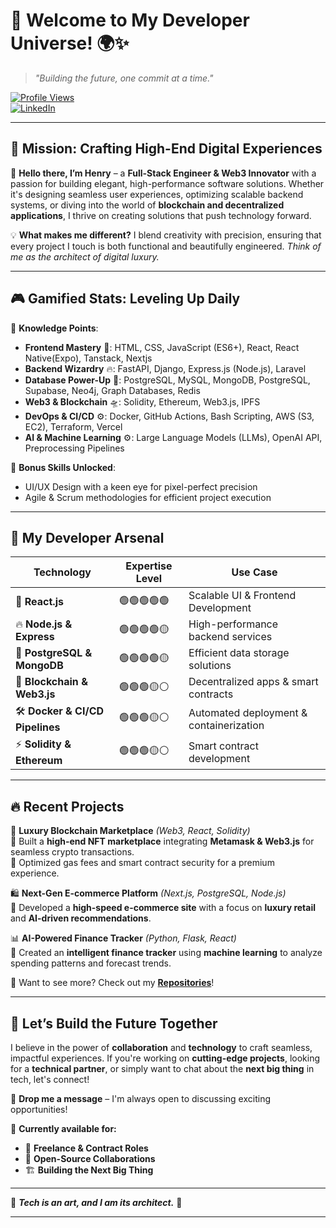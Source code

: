# 🚀 **Welcome to My Developer Universe!** 🌍✨  

> *"Building the future, one commit at a time."*  

[![Profile Views](https://komarev.com/ghpvc/?username=yourusername&color=blueviolet&style=for-the-badge)](https://github.com/henelngata)  
[![LinkedIn](https://img.shields.io/badge/LinkedIn-Connect-blue?style=for-the-badge&logo=linkedin)](https://www.linkedin.com/in/henrygathuru/)  


---

## 🎯 **Mission: Crafting High-End Digital Experiences**  

👋 **Hello there, I’m Henry** – a **Full-Stack Engineer & Web3 Innovator** with a passion for building elegant, high-performance software solutions. Whether it's designing seamless user experiences, optimizing scalable backend systems, or diving into the world of **blockchain and decentralized applications**, I thrive on creating solutions that push technology forward.  

💡 **What makes me different?** I blend creativity with precision, ensuring that every project I touch is both functional and beautifully engineered. *Think of me as the architect of digital luxury.*  

---

## 🎮 **Gamified Stats: Leveling Up Daily**  

🧠 **Knowledge Points**:  
- **Frontend Mastery** 🎨: HTML, CSS, JavaScript (ES6+), React, React Native(Expo), Tanstack, Nextjs 
- **Backend Wizardry** 🔥: FastAPI, Django, Express.js (Node.js), Laravel
- **Database Power-Up** 💾: PostgreSQL, MySQL, MongoDB, PostgreSQL, Supabase, Neo4j, Graph Databases, Redis
- **Web3 & Blockchain** 🛸: Solidity, Ethereum, Web3.js, IPFS  
- **DevOps & CI/CD** ⚙️: Docker, GitHub Actions, Bash Scripting, AWS (S3, EC2), Terraform, Vercel
- **AI & Machine Learning** ⚙️: Large Language Models (LLMs), OpenAI API, Preprocessing Pipelines

🌟 **Bonus Skills Unlocked**:  
- UI/UX Design with a keen eye for pixel-perfect precision  
- Agile & Scrum methodologies for efficient project execution  

---

## 🚀 **My Developer Arsenal**  

| **Technology** | **Expertise Level** | **Use Case** |
|---------------|----------------|----------------|
| 🎨 **React.js** | 🟢🟢🟢🟢🟢 | Scalable UI & Frontend Development |
| 🔥 **Node.js & Express** | 🟢🟢🟢🟢🟡 | High-performance backend services |
| 💾 **PostgreSQL & MongoDB** | 🟢🟢🟢🟢🟡 | Efficient data storage solutions |
| 🔗 **Blockchain & Web3.js** | 🟢🟢🟢🟡⚪ | Decentralized apps & smart contracts |
| 🛠️ **Docker & CI/CD Pipelines** | 🟢🟢🟢🟡⚪ | Automated deployment & containerization |
| ⚡ **Solidity & Ethereum** | 🟢🟢🟢🟡⚪ | Smart contract development |

---

## 🔥 **Recent Projects**  

💎 **Luxury Blockchain Marketplace** *(Web3, React, Solidity)*  
🔹 Built a **high-end NFT marketplace** integrating **Metamask & Web3.js** for seamless crypto transactions.  
🔹 Optimized gas fees and smart contract security for a premium experience.  

🛍️ **Next-Gen E-commerce Platform** *(Next.js, PostgreSQL, Node.js)*  
🔹 Developed a **high-speed e-commerce site** with a focus on **luxury retail** and **AI-driven recommendations**.  

📊 **AI-Powered Finance Tracker** *(Python, Flask, React)*  
🔹 Created an **intelligent finance tracker** using **machine learning** to analyze spending patterns and forecast trends.  

🎯 Want to see more? Check out my **[Repositories](https://github.com/henelngata?tab=repositories)**!  

---

## 🤝 **Let’s Build the Future Together**  

I believe in the power of **collaboration** and **technology** to craft seamless, impactful experiences. If you're working on **cutting-edge projects**, looking for a **technical partner**, or simply want to chat about the **next big thing** in tech, let's connect!  

📩 **Drop me a message** – I'm always open to discussing exciting opportunities!  

📍 **Currently available for:**  
- 🚀 **Freelance & Contract Roles**  
- 🎯 **Open-Source Collaborations**  
- 🏗️ **Building the Next Big Thing**  

---

💎 **_Tech is an art, and I am its architect._** 🚀  

---
